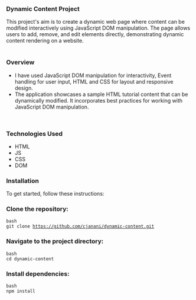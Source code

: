 ### Dynamic Content Project

<div align="left">
  This project's aim is to create a dynamic web page where content can be modified interactively using JavaScript DOM manipulation. The page allows users to add, remove, and edit elements directly, demonstrating dynamic content rendering on a website.
</div>
<br/>

### Overview

<div align="left">
  <ul>
   <li> I have used JavaScript DOM manipulation for interactivity, Event handling for user input, HTML and CSS for layout and responsive design.</li> 
    <li>The application showcases a sample HTML tutorial content that can be dynamically modified. It incorporates best practices for working with JavaScript DOM manipulation.</li>
  </ul>
  </div>

<br/>

### Technologies Used

<ul>
  <li>HTML</li>
 <li>JS</li>
 <li>CSS</li>
  <li>DOM</li>
</ul>

### Installation

To get started, follow these instructions:

### Clone the repository:

<code>bash</code> <br/>
<code>git clone https://github.com/cjanani/dynamic-content.git</code>

### Navigate to the project directory:

<code>bash</code> <br/>
<code>cd dynamic-content</code>

### Install dependencies:

<code>bash</code> <br/>
<code>npm install</code>


